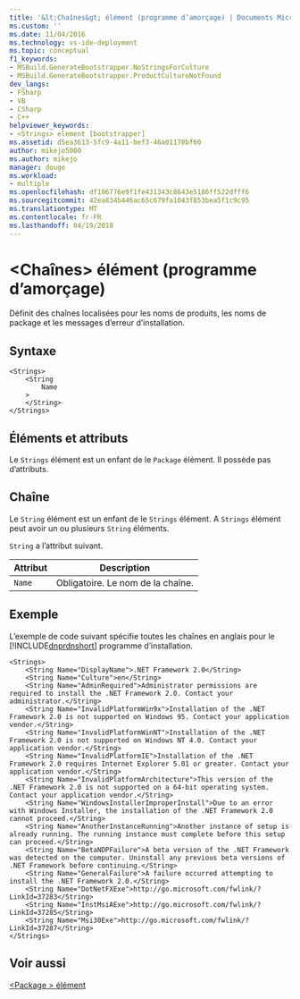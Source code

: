 ```yaml
---
title: '&lt;Chaînes&gt; élément (programme d’amorçage) | Documents Microsoft'
ms.custom: ''
ms.date: 11/04/2016
ms.technology: vs-ide-deployment
ms.topic: conceptual
f1_keywords:
- MSBuild.GenerateBootstrapper.NoStringsForCulture
- MSBuild.GenerateBootstrapper.ProductCultureNotFound
dev_langs:
- FSharp
- VB
- CSharp
- C++
helpviewer_keywords:
- <Strings> element [bootstrapper]
ms.assetid: d5ea3613-5fc9-4a11-bef3-46a01178bf60
author: mikejo5000
ms.author: mikejo
manager: douge
ms.workload:
- multiple
ms.openlocfilehash: df186776e9f1fe431343c8643e5186ff522dfff6
ms.sourcegitcommit: 42ea834b446ac65c679fa1043f853bea5f1c9c95
ms.translationtype: MT
ms.contentlocale: fr-FR
ms.lasthandoff: 04/19/2018
---
```

# <a name="ltstringsgt-element-bootstrapper"></a>&lt;Chaînes&gt; élément (programme d’amorçage)
Définit des chaînes localisées pour les noms de produits, les noms de package et les messages d’erreur d’installation.  
  
## <a name="syntax"></a>Syntaxe  
  
```  
<Strings>  
    <String  
        Name  
    >  
    </String>  
</Strings>  
```  
  
## <a name="elements-and-attributes"></a>Éléments et attributs  
 Le `Strings` élément est un enfant de le `Package` élément. Il possède pas d’attributs.  
  
## <a name="string"></a>Chaîne  
 Le `String` élément est un enfant de le `Strings` élément. A `Strings` élément peut avoir un ou plusieurs `String` éléments.  
  
 `String` a l’attribut suivant.  
  
|Attribut|Description|  
|---------------|-----------------|  
|`Name`|Obligatoire. Le nom de la chaîne.|  
  
## <a name="example"></a>Exemple  
 L’exemple de code suivant spécifie toutes les chaînes en anglais pour le [!INCLUDE[dnprdnshort](../code-quality/includes/dnprdnshort_md.md)] programme d’installation.  
  
```  
<Strings>  
    <String Name="DisplayName">.NET Framework 2.0</String>  
    <String Name="Culture">en</String>  
    <String Name="AdminRequired">Administrator permissions are required to install the .NET Framework 2.0. Contact your administrator.</String>  
    <String Name="InvalidPlatformWin9x">Installation of the .NET Framework 2.0 is not supported on Windows 95. Contact your application vendor.</String>  
    <String Name="InvalidPlatformWinNT">Installation of the .NET Framework 2.0 is not supported on Windows NT 4.0. Contact your application vendor.</String>  
    <String Name="InvalidPlatformIE">Installation of the .NET Framework 2.0 requires Internet Explorer 5.01 or greater. Contact your application vendor.</String>  
    <String Name="InvalidPlatformArchitecture">This version of the .NET Framework 2.0 is not supported on a 64-bit operating system. Contact your application vendor.</String>  
    <String Name="WindowsInstallerImproperInstall">Due to an error with Windows Installer, the installation of the .NET Framework 2.0 cannot proceed.</String>  
    <String Name="AnotherInstanceRunning">Another instance of setup is already running. The running instance must complete before this setup can proceed.</String>  
    <String Name="BetaNDPFailure">A beta version of the .NET Framework was detected on the computer. Uninstall any previous beta versions of .NET Framework before continuing.</String>  
    <String Name="GeneralFailure">A failure occurred attempting to install the .NET Framework 2.0.</String>  
    <String Name="DotNetFXExe">http://go.microsoft.com/fwlink/?LinkId=37283</String>  
    <String Name="InstMsiAExe">http://go.microsoft.com/fwlink/?LinkId=37285</String>  
    <String Name="Msi30Exe">http://go.microsoft.com/fwlink/?LinkId=37287</String>  
</Strings>  
```  
  
## <a name="see-also"></a>Voir aussi  
 [\<Package > élément](../deployment/package-element-bootstrapper.md)